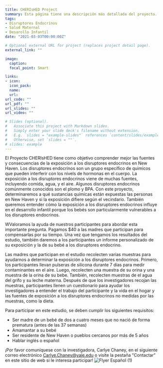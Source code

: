 ```yaml
---
title: CHERIsHED Project
summary: Esta página tiene una descripción más detallada del proyecto. 
tags:
- Disruptores Endocrinos
- Salud Maternal
- Desarollo Infantil
date: "2021-03-03T00:00:00Z"

# Optional external URL for project (replaces project detail page).
external_link: ""

image:
  caption: 
  focal_point: Smart

links:
- icon: 
  icon_pack: 
  name: 
  url: 
url_code: ""
url_pdf: ""
url_slides: ""
url_video: ""

# Slides (optional).
#   Associate this project with Markdown slides.
#   Simply enter your slide deck's filename without extension.
#   E.g. `slides = "example-slides"` references `content/slides/example-slides.md`.
#   Otherwise, set `slides = ""`.
# slides: example
---
```


El Proyecto CHERIsHED tiene como objetivo comprender mejor las fuentes y consecuencias de la exposición a los disruptores endocrinos en New Haven. Los disruptores endocrinos son un grupo específico de quimicos que pueden interferir con los nivels de hormonas en el cuerpo. La exposición a los disruptores endocrinos viene de muchas fuentes, incluyendo comida, agua, y el aire. Algunos disruptores endocrinos comúnmente conocidos son el plomo y BPA. Con este proyecto, determinaremos a qué sustancias químicas están expuestas las personas en New Haven y si la exposición difiere según el vecindario. También queremos entender cómo la exposición a los disruptores endocrinos influye en el desarrollo infantil porque los bebés son particularmente vulnerables a los disruptores endocrinos. 

WValoramos la ayuda de nuestros participantes para abordar esta importante pregunta. Pagamos $40 a las madres que participan para compensarlas por su tiempo. Una vez que tengamos los resultados del estudio, también daremos a los participantes un informe personalizado de su exposición y la de su bebé a los disruptores endocrino. 

Las madres que participan en el estudio recolecten varias muestras para ayudarnos a determinar la exposición a los disruptores endocrinos. Primero, los participantes llevan pulseras de silicona durante 7 días para medir contaminantes en el aire. Luego, recolecten una muestra de su orina y una muestra de la orina de su bebe. También, recolecten muestras de el agua del grifo y su leche materna. Después de que los investigadores recojan las muestras, participantes llenen un cuestionario para ayudar los investigadores a entender el trabajo del participante y la vida en el hogar y las fuentes de exposición a los disruptores endocrinos no medidas por las muestras, como la dieta.  

Para participar en este estudio, se deben cumplir los siguientes requisitos:
-	Ser madre de un bebé de dos a cuatro meses que no nació de forma prematura (antes de las 37 semanas)
-	Amamantar a su bebé
-	Ser residente de New Haven o pueblos cercanos por más de 5 años
-	Hablar inglés o español

¡Por favor comuníquese con la investigadora, Carlye Chaney, en el siguiente correo electrónico Carlye.Chaney@yale.edu o visite la pestaña "Contactar" en este sitio de web si le interesa participar!
![Flyer Español (1)](https://user-images.githubusercontent.com/60330966/110883963-43e80200-82b2-11eb-976c-e0daf95f0368.png)


